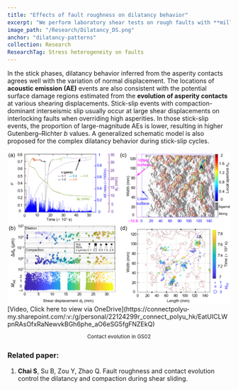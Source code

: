 ```yaml
---
title: "Effects of fault roughness on dilatancy behavior"
excerpt: "We perform laboratory shear tests on rough faults with **millimeter-scale asperity heights** and analyze the four types of dilation or compaction behavior observed during stick-slip cycles. In the stick phases, dilatancy behavior inferred from the asperity contacts agrees well with the variation of normal displacement. The locations of **acoustic emission (AE)** events are also consistent with the potential surface damage regions estimated from the **evolution of asperity contacts** at various shearing displacements. Stick-slip events with compaction-dominant interseismic slip usually occur at large shear displacements on interlocking faults when overriding high asperities. In those stick-slip events, the proportion of large-magnitude AEs is lower, resulting in higher Gutenberg–Richter _b_ values. A generalized schematic model is also proposed for the complex dilatancy behavior during stick-slip cycles."
image_path: "/Research/Dilatancy_DS.png"
anchor: "dilatancy-patterns"
collection: Research
ResearchTag: Stress heterogeneity on faults
---
```


In the stick phases, dilatancy behavior inferred from the asperity contacts agrees well with the variation of normal displacement. The locations of **acoustic emission (AE)** events are also consistent with the potential surface damage regions estimated from the **evolution of asperity contacts** at various shearing displacements. Stick-slip events with compaction-dominant interseismic slip usually occur at large shear displacements on interlocking faults when overriding high asperities. In those stick-slip events, the proportion of large-magnitude AEs is lower, resulting in higher Gutenberg–Richter _b_ values. A generalized schematic model is also proposed for the complex dilatancy behavior during stick-slip cycles.
<div class="page__image">
  <img src='/images/Research/Dilatancy_DS.png' />  
</div>  
[Video, Click here to view via OneDrive](https://connectpolyu-my.sharepoint.com/:v:/g/personal/22124299r_connect_polyu_hk/EatUICLWpnRAsOfxRaNewvkBGh6phe_aO6eSG5fgFNZEkQ)

<div style="text-align: center;line-height: 1.5;">
  <p style="font-size: smaller">Contact evolution in GS02</p>
</div>  


### Related paper:

1. **Chai S**, Su B, Zou Y, Zhao Q. Fault roughness and contact evolution control the dilatancy and compaction during shear sliding.
